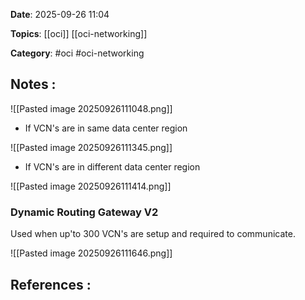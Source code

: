 **Date**: 2025-09-26 11:04

**Topics**: [[oci]] [[oci-networking]]

**Category**: #oci #oci-networking 

## Notes :

![[Pasted image 20250926111048.png]]


- If VCN's are in same data center region

![[Pasted image 20250926111345.png]]

- If VCN's are in different data center region

![[Pasted image 20250926111414.png]]

### Dynamic Routing Gateway V2

Used when up'to 300 VCN's are setup and required to communicate.

![[Pasted image 20250926111646.png]]
## References :
